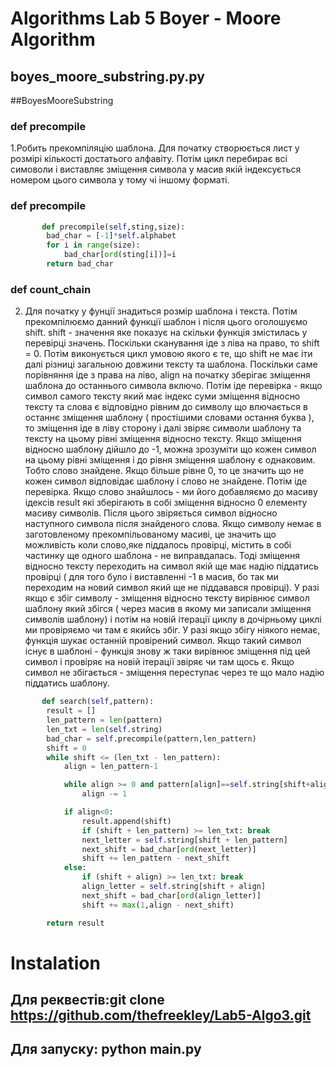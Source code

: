 # Algorithms Lab 5 Boyer - Moore Algorithm

## boyes_moore_substring.py.py
##BoyesMooreSubstring
### def precompile
1.Робить прекомпіляцію шаблона. Для початку створюється лист у розмірі кількості достатього алфавіту. Потім цикл перебирає 
всі симоволи і виставляє зміщення символа у масив якій індексується номером цього символа у тому чі іншому форматі.
### def precompile
```python
       def precompile(self,sting,size):
        bad_char = [-1]*self.alphabet
        for i in range(size):
            bad_char[ord(sting[i])]=i
        return bad_char
```
### def count_chain
2. Для початку у фунції знадиться розмір шаблона і текста. Потім прекомпілюємо данний функції шаблон і після цього оголошуємо shift.
shift - значення яке показує на скільки функція змістилась у перевірці значень. Поскільки сканування іде з ліва на право, то shift = 0.
Потім виконується цикл умовою якого є те, що shift не має іти далі різниці загальною довжини тексту та шаблона.
Поскільки саме порівняння іде з права на ліво, align на початку зберігає зміщення шаблона до останнього символа включо.
Потім іде перевірка - якщо символ самого тексту який має індекс суми зміщення відносно тексту та слова є відповідно рівним до символу що влючається
в останнє зміщення шаблону ( простішими словами остання буква ), то зміщення іде в ліву сторону і далі звіряє символи шаблону та тексту на цьому рівні зміщення відносно тексту.
Якщо зміщення відносно шаблону дійшло до -1, можна зрозуміти що кожен символ на цьому рівні зміщення і до рівня зміщення шаблону є однаковим. Тобто слово знайдене.
Якщо більше рівне 0, то це значить що не кожен символ відповідає шаблону і слово не знайдене.
Потім іде перевірка. Якщо слово знайшлось - ми його добавляємо до масиву ідексів result які зберігають в собі зміщення відносно 0 елементу масиву символів.
Після цього звіряється символ відносно наступного символа після знайденого слова. Якщо символу немає в заготовленому прекомпільованому масиві, це значить що можливість коли слово,яке
піддалось провірці, містить в собі частинку ще одного шаблона - не виправдалась. Тоді зміщення відносно тексту переходить на символ якій ще має надію піддатись провірці ( для того було і виставленні -1 
в масив, бо так ми переходим на новий символ який ще не піддавався провірці). У разі якщо є збіг символу - зміщення відносно тексту вирівнює символ шаблону який  збігся ( через масив в якому ми записали
зміщення символів шаблону) і потім на новій ітерації циклу в дочірньому циклі ми провіряємо чи там є якийсь збіг. 
У разі якщо збігу ніякого немає, функція шукає останній провірений символ. Якщо такий символ існує в шаблоні - функція знову ж таки вирівнює зміщення під цей символ і провіряє на новій ітерації звіряє чи там щось є.
Якщо символ не збігається - зміщення переступає через те що мало надію піддатись шаблону. 

```python
       def search(self,pattern):
        result = []
        len_pattern = len(pattern)
        len_txt = len(self.string)
        bad_char = self.precompile(pattern,len_pattern)
        shift = 0
        while shift <= (len_txt - len_pattern):
            align = len_pattern-1

            while align >= 0 and pattern[align]==self.string[shift+align]:
                align -= 1

            if align<0:
                result.append(shift)
                if (shift + len_pattern) >= len_txt: break
                next_letter = self.string[shift + len_pattern]
                next_shift = bad_char[ord(next_letter)]
                shift += len_pattern - next_shift
            else:
                if (shift + align) >= len_txt: break
                align_letter = self.string[shift + align]
                next_shift = bad_char[ord(align_letter)]
                shift += max(1,align - next_shift)

        return result

```

# Іnstalation
## Для реквестів:git clone https://github.com/thefreekley/Lab5-Algo3.git
## Для запуску: python main.py
